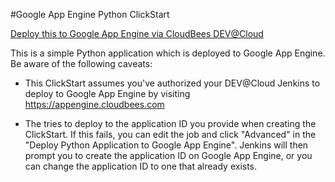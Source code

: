 #Google App Engine Python ClickStart

<a href="https://grandcentral.cloudbees.com/#CB_clickstart=https://raw.github.com/CloudBees-community/google-app-engine-python-clickstart/master/clickstart.json">Deploy this to Google App Engine via CloudBees DEV@Cloud</a>

This is a simple Python application which is deployed to Google App Engine. Be aware of the following caveats:

* This ClickStart assumes you've authorized your DEV@Cloud Jenkins to deploy to Google App Engine by visiting https://appengine.cloudbees.com

* The tries to deploy to the application ID you provide when creating the ClickStart. If this fails, you can edit the job and click "Advanced" in the "Deploy Python Application to Google App Engine". Jenkins will then prompt you to create the application ID on Google App Engine, or you can change the application ID to one that already exists.